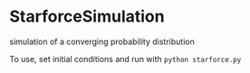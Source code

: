 # StarforceSimulation
simulation of a converging probability distribution

To use, set initial conditions and run with `python starforce.py`

